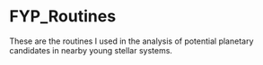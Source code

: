 # FYP_Routines
These are the routines I used in the analysis of potential planetary candidates in nearby young stellar systems.
